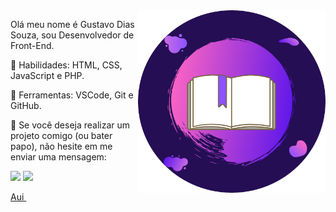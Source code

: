 <img src="https://github.com/GustavoDiasSouza/GustavoDiasSouza/blob/main/Img/FundoRead.png" min-width="300px" max-width="300px" width="300px" align="right">

Olá meu nome é Gustavo Dias Souza, sou Desenvolvedor de Front-End.

<p align=left>
🚀 Habilidades: HTML, CSS, JavaScript e PHP.
</p>

<p align= left>
💼 Ferramentas: VSCode, Git e GitHub.
</p>

<p align=left>
💌 Se você deseja realizar um projeto comigo (ou bater papo), não hesite em me enviar uma mensagem:
</p>

<p align="left">
  <a href="https://www.instagram.com/gustavosouza21_/" alt="Instagram">
  <img src="https://img.shields.io/badge/-Instagram-DF0174?style=for-the-badge&logo=instagram&logoColor=white&link=https://www.facebook.com/gustavo.souza.ds"/></a>

  <a href="https://www.facebook.com/gustavo.souza.ds" alt="Facebook">
  <img src="https://img.shields.io/badge/-Facebook-3b5998?style=for-the-badge&logo=facebook&logoColor=white&link=https://www.instagram.com/gustavosouza21_/"/></a>
  
  <a href="https://www.linkedin.com/in/gustavo-dias-souza-214449200/">Aui
  <img></a>
</p>  
